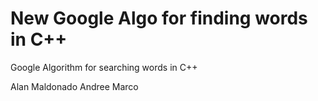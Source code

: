 # New Google Algo for finding words in C++
Google Algorithm for searching words in C++

Alan Maldonado
Andree Marco
